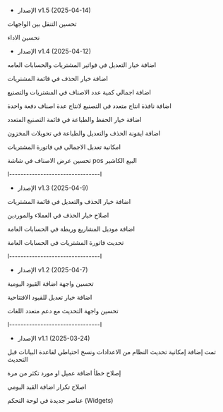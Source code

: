 - الإصدار v1.5 (2025-04-14)

تحسين التنقل بين الواجهات

تحسين الاداء

- الإصدار v1.4 (2025-04-12)
 
اضافة خيار التعديل في فواتير المشتريات والحسابات العامه 

اضافة خيار الحذف في قائمة المشتريات 

اضافة اجمالي كمية عدد الاصناف في المشتريات والتصنيع

اضافة نافذة انتاج متعدد في التصنيع لانتاج عدة اصناف دفعة واحدة 

اضافة خيار الحفظ والطباعة في قائمة التصنيع المتعدد

اضافة ايقونة الحذف والتعديل والطباعة في تحويلات المخزون 

امكانية تعديل الاجمالي في فاتورة المشتريات 

تحسين عرض الاصناف في شاشة pos البيع الكاشير 

ا--------------------------------ا
- الإصدار v1.3 (2025-04-9)

اضافة خيار الحذف والتعديل في قائمة المشتريات

اصلاح خيار الحذف في العملاء والموردين

اضافة موديل المشاريع وربطة في الحسابات العامة

تحديث فاتورة المشتريات في الحسابات العامة

ا--------------------------------ا
- الإصدار v1.2 (2025-04-7)

تحسين واجهة اضافة القيود اليومية

اضافة خيار تعديل للقيود الافتتاحية

تحسين واجهة التحديث مع دعم متعدد اللغات

ا--------------------------------ا

- الإصدار v1.1 (2025-03-24)

تمت إضافة إمكانية تحديث النظام من الاعدادات ونسخ احتياطي لقاعدة البيانات قبل التحديث

إصلاح خطأ اضافة عميل او مورد تكثر من مرة

اصلاح تكرار اضافة القيد اليومي

عناصر جديدة في لوحة التحكم (Widgets)

